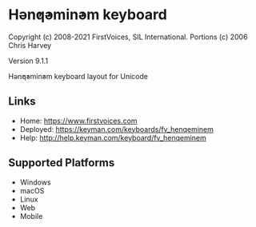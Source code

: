 Hǝn̓q̓ǝmin̓ǝm keyboard
======================

Copyright (c) 2008-2021 FirstVoices, SIL International. Portions (c) 2006 Chris Harvey

Version 9.1.1

Hǝn̓q̓ǝmin̓ǝm keyboard layout for Unicode

Links
-----

 * Home:     <https://www.firstvoices.com>
 * Deployed: <https://keyman.com/keyboards/fv_henqeminem>
 * Help:     <http://help.keyman.com/keyboard/fv_henqeminem>
 
Supported Platforms
-------------------

 * Windows
 * macOS
 * Linux
 * Web
 * Mobile
